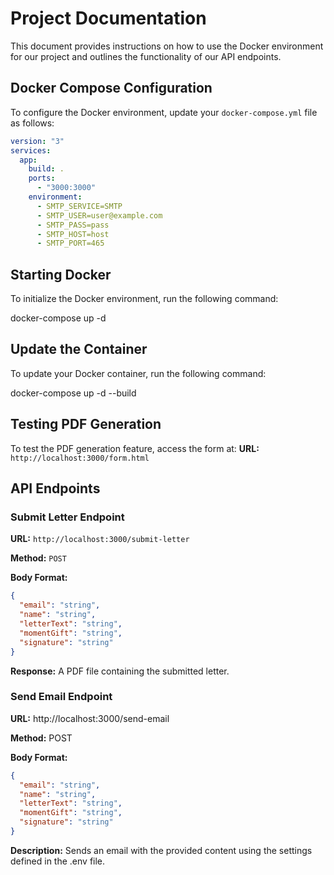 # Project Documentation

This document provides instructions on how to use the Docker environment for our project and outlines the functionality of our API endpoints.

## Docker Compose Configuration

To configure the Docker environment, update your `docker-compose.yml` file as follows:

```yaml
version: "3"
services:
  app:
    build: .
    ports:
      - "3000:3000"
    environment:
      - SMTP_SERVICE=SMTP
      - SMTP_USER=user@example.com
      - SMTP_PASS=pass
      - SMTP_HOST=host
      - SMTP_PORT=465
```

## Starting Docker

To initialize the Docker environment, run the following command:

docker-compose up -d

## Update the Container

To update your Docker container, run the following command:

docker-compose up -d --build

## Testing PDF Generation

To test the PDF generation feature, access the form at:
**URL:** `http://localhost:3000/form.html`

## API Endpoints

### Submit Letter Endpoint

**URL:** `http://localhost:3000/submit-letter`

**Method:** `POST`

**Body Format:**

```json
{
  "email": "string",
  "name": "string",
  "letterText": "string",
  "momentGift": "string",
  "signature": "string"
}
```

**Response:** A PDF file containing the submitted letter.

### Send Email Endpoint

**URL:** http://localhost:3000/send-email

**Method:** POST

**Body Format:**

```json
{
  "email": "string",
  "name": "string",
  "letterText": "string",
  "momentGift": "string",
  "signature": "string"
}
```

**Description:** Sends an email with the provided content using the settings defined in the .env file.
